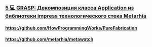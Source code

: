 ### [5 💻 GRASP: Декомпозиция класса Application из библиотеки impress технологического стека Metarhia](https://www.youtube.com/watch?v=4AMVQ2-2DcM)

#### https://github.com/HowProgrammingWorks/PureFabrication

#### https://github.com/metarhia/metawatch

